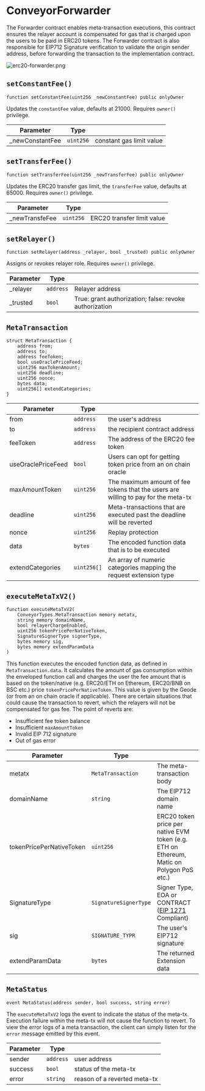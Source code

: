 # ConveyorForwarder

The Forwarder contract enables meta-transaction executions, this contract ensures the relayer account is compensated for gas that is charged upon the users to be paid in ERC20 tokens. The Forwarder contract is also responsible for EIP712 Signature verification to validate the origin sender address, before forwarding the transaction to the implementation contract.

![erc20-forwarder.png](/assets/conveyorv2/forwarder_flow.png)

## **`setConstantFee()`**

```solidity
function setConstantFee(uint256 _newConstantFee) public onlyOwner
```

Updates the `constantFee` value, defaults at 21000. Requires `owner()` privilege.

|Parameter|Type| |
|---|---|---|
| _newConstantFee | `uint256` | constant gas limit value |

## **`setTransferFee()`**

```solidity
function setTransferFee(uint256 _newTransferFee) public onlyOwner
```

Updates the ERC20 transfer gas limit, the `transferFee` value, defaults at 65000. Requires `owner()` privilege.

|Parameter|Type| |
|---|---|---|
| _newTransfeFee | `uint256` | ERC20 transfer limit value |

## **`setRelayer()`**

```solidity
function setRelayer(address _relayer, bool _trusted) public onlyOwner
```

Assigns or revokes relayer role. Requires `owner()` privilege.

|Parameter|Type| |
|---|---|---|
| _relayer | `address` | Relayer address |
| _trusted | `bool` | True: grant authorization; false: revoke authorization |

## **`MetaTransaction`**

```solidity
struct MetaTransaction {
    address from;
    address to;
    address feeToken;
    bool useOraclePriceFeed;
    uint256 maxTokenAmount;
    uint256 deadline;
    uint256 nonce;
    bytes data;
    uint256[] extendCategories;
}
```

|Parameter|Type| |
|---|---|---|
| from | `address` | the user's address |
| to | `address` | the recipient contract address |
| feeToken | `address` | The address of the ERC20 fee token |
| useOraclePriceFeed | `bool` | Users can opt for getting token price from an on chain oracle |
| maxAmountToken | `uint256` | The maximum amount of fee tokens that the users are willing to pay for the meta-tx |
| deadline | `uint256` | Meta-transactions that are executed past the deadline will be reverted |
| nonce | `uint256` | Replay protection |
| data | `bytes` | The encoded function data that is to be executed |
| extendCategories | `uint256[]` | An array of numeric categories mapping the request extension type |


## **`executeMetaTxV2()`**

```solidity
function executeMetaTxV2(
    ConveyorTypes.MetaTransaction memory metatx,
    string memory domainName,
    bool relayerChargeEnabled,
    uint256 tokenPricePerNativeToken,
    SignatureSignerType signerType,
    bytes memory sig,
    bytes memory extendParamData
)
```

This function executes the encoded function data, as defined in `MetaTransaction.data`. It calculates the amount of gas consumption within the enveloped function call and charges the user the fee amount that is based on the token/native (e.g. ERC20/ETH on Ethereum, ERC20/BNB on BSC etc.) price `tokenPricePerNativeToken`. This value is given by the Geode (or from an on chain oracle if applicable). There are certain situations that could cause the transaction to revert, which the relayers will not be compensated for gas fee. The point of reverts are:

- Insufficient fee token balance
- Insufficient `maxAmountToken`
- Invalid EIP 712 signature
- Out of gas error

|Parameter|Type| |
|---|---|---|
| metatx | `MetaTransaction` | The meta-transaction body |
| domainName | `string` | The EIP712 domain name |
| tokenPricePerNativeToken | `uint256` | ERC20 token price per native EVM token (e.g. ETH on Ethereum, Matic on Polygon PoS etc.) |
| SignatureType | `SignatureSignerType` | Signer Type, EOA or CONTRACT ([EIP 1271](https://eips.ethereum.org/EIPS/eip-1271) Compliant) |
| sig | `SIGNATURE_TYPR` | The user's EIP712 signature |
| extendParamData | `bytes` | The returned Extension data |

## **`MetaStatus`**

```solidity
event MetaStatus(address sender, bool success, string error)
```

The `executeMetaTxV2` logs the event to indicate the status of the meta-tx. Execution failure within the meta-tx will not cause the function to revert. To view the error logs of a meta transaction, the client can simply listen for the `error` message emitted by this event.

|Parameter|Type| |
|---|---|---|
| sender | `address` | user address |
| success | `bool` | status of the meta-tx |
| error | `string` | reason of a reverted meta-tx |
